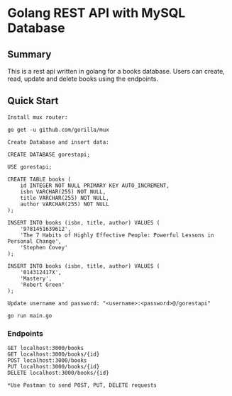 # Golang REST API with MySQL Database

## Summary

This is a rest api written in golang for a books database. Users can create, read, update and delete books using the endpoints.

## Quick Start

```
Install mux router:

go get -u github.com/gorilla/mux
```

```
Create Database and insert data:

CREATE DATABASE gorestapi;

USE gorestapi;

CREATE TABLE books (
    id INTEGER NOT NULL PRIMARY KEY AUTO_INCREMENT,
    isbn VARCHAR(255) NOT NULL,
    title VARCHAR(255) NOT NULL,
    author VARCHAR(255) NOT NULL
);

INSERT INTO books (isbn, title, author) VALUES (
    '9781451639612',
    'The 7 Habits of Highly Effective People: Powerful Lessons in Personal Change',
    'Stephen Covey'
);

INSERT INTO books (isbn, title, author) VALUES (
    '014312417X',
    'Mastery',
    'Robert Green'
);
```

```
Update username and password: "<username>:<password>@/gorestapi"
```

```
go run main.go
```

### Endpoints

```
GET localhost:3000/books
GET localhost:3000/books/{id}
POST localhost:3000/books
PUT localhost:3000/books/{id}
DELETE localhost:3000/books/{id}

*Use Postman to send POST, PUT, DELETE requests
```
